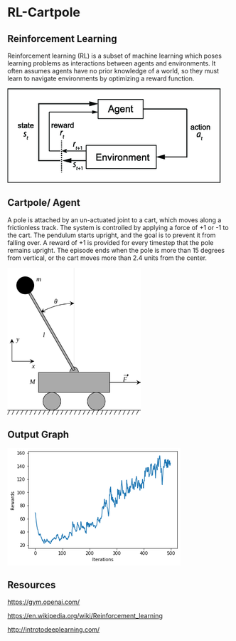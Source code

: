 # RL-Cartpole

## Reinforcement Learning
Reinforcement learning (RL) is a subset of machine learning which poses learning problems as interactions between agents and environments. 
It often assumes agents have no prior knowledge of a world, so they must learn to navigate environments by optimizing a reward function.

<img src="img/Reinforcement-learning Architecture.png">

## Cartpole/ Agent
A pole is attached by an un-actuated joint to a cart, which moves along a frictionless track. The system is controlled by applying a force of +1 or -1 to the cart. The pendulum starts upright, and the goal is to prevent it from falling over. A reward of +1 is provided for every timestep that the pole remains upright. 
The episode ends when the pole is more than 15 degrees from vertical, or the cart moves more than 2.4 units from the center.

<img src="img/cart-pole.png" width=300>

## Output Graph 

<img src="img/output.png">

## Resources

https://gym.openai.com/

https://en.wikipedia.org/wiki/Reinforcement_learning

http://introtodeeplearning.com/

